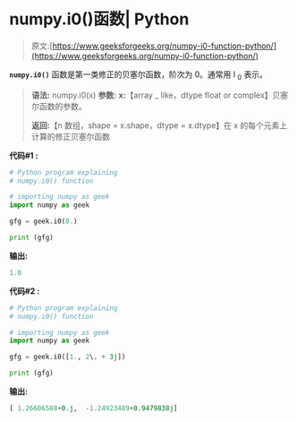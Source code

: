 # numpy.i0()函数| Python

> 原文:[https://www.geeksforgeeks.org/numpy-i0-function-python/](https://www.geeksforgeeks.org/numpy-i0-function-python/)

**`numpy.i0()`** 函数是第一类修正的贝塞尔函数，阶次为 0。通常用 I <sub>0</sub> 表示。

> **语法:** numpy.i0(x)
> **参数:**
> **x:**【array _ like，dtype float or complex】贝塞尔函数的参数。
> 
> **返回:**【n 数组，shape = x.shape，dtype = x.dtype】在 x 的每个元素上计算的修正贝塞尔函数

**代码#1 :**

```py
# Python program explaining
# numpy.i0() function

# importing numpy as geek 
import numpy as geek

gfg = geek.i0(0.)

print (gfg)
```

**输出:**

```py
1.0

```

**代码#2 :**

```py
# Python program explaining
# numpy.i0() function

# importing numpy as geek 
import numpy as geek

gfg = geek.i0([1., 2\. + 3j])

print (gfg)
```

**输出:**

```py
[ 1.26606588+0.j,  -1.24923489+0.9479838j]

```